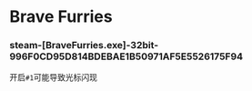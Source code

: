 # Brave Furries

### steam-[BraveFurries.exe]-32bit-996F0CD95D814BDEBAE1B50971AF5E5526175F94
开启`#1`可能导致光标闪现